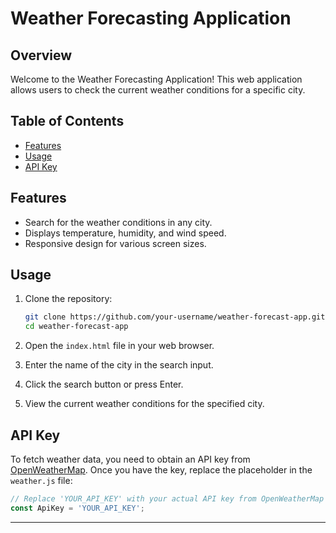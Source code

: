 # Weather Forecasting Application

## Overview

Welcome to the Weather Forecasting Application! This web application allows users to check the current weather conditions for a specific city.

## Table of Contents

- [Features](#features)
- [Usage](#usage)
- [API Key](#api-key)

## Features

- Search for the weather conditions in any city.
- Displays temperature, humidity, and wind speed.
- Responsive design for various screen sizes.

## Usage

1. Clone the repository:

    ```bash
    git clone https://github.com/your-username/weather-forecast-app.git
    cd weather-forecast-app
    ```

2. Open the `index.html` file in your web browser.

3. Enter the name of the city in the search input.

4. Click the search button or press Enter.

5. View the current weather conditions for the specified city.

## API Key

To fetch weather data, you need to obtain an API key from [OpenWeatherMap](https://openweathermap.org/). Once you have the key, replace the placeholder in the `weather.js` file:

```javascript
// Replace 'YOUR_API_KEY' with your actual API key from OpenWeatherMap
const ApiKey = 'YOUR_API_KEY';
```

---

